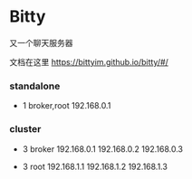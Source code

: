 # Bitty

又一个聊天服务器

文档在这里 https://bittyim.github.io/bitty/#/

### standalone

- 1 broker,root 192.168.0.1

### cluster

- 3 broker 192.168.0.1 192.168.0.2 192.168.0.3
  
- 3 root 192.168.1.1 192.168.1.2 192.168.1.3

